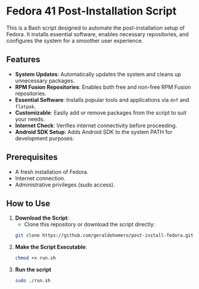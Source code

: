 # Fedora 41 Post-Installation Script

This is a Bash script designed to automate the post-installation setup of Fedora. It installs essential software, enables necessary repositories, and configures the system for a smoother user experience.

## Features

- **System Updates**: Automatically updates the system and cleans up unnecessary packages.
- **RPM Fusion Repositories**: Enables both free and non-free RPM Fusion repositories.
- **Essential Software**: Installs popular tools and applications via `dnf` and `flatpak`.
- **Customizable**: Easily add or remove packages from the script to suit your needs.
- **Internet Check**: Verifies internet connectivity before proceeding.
- **Android SDK Setup**: Adds Android SDK to the system PATH for development purposes.

## Prerequisites

- A fresh installation of Fedora.
- Internet connection.
- Administrative privileges (sudo access).

## How to Use

1. **Download the Script**:
   - Clone this repository or download the script directly:
   ```bash
   git clone https://github.com/geraldohomero/post-install-fedora.git
   ```
2. **Make the Script Executable**:
   ```bash
   chmod +x run.sh
   ```
3. **Run the script**
   ```bash
   sudo ./run.sh
   ```

